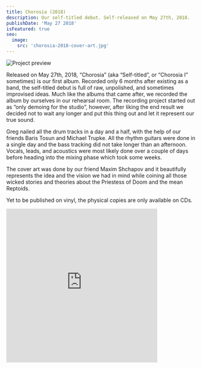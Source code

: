 ```yaml
---
title: Chorosia (2018)
description: Our self-titled debut. Self-released on May 27th, 2018.
publishDate: 'May 27 2018'
isFeatured: true
seo:
  image:
    src: 'chorosia-2018-cover-art.jpg'
---
```


![Project preview](/chorosia-2018-cover-art.jpg)

Released on May 27th, 2018, “Chorosia” (aka “Self-titled”, or “Chorosia I” sometimes) is our first album. Recorded only 6 months after existing as a band, the self-titled debut is full of raw, unpolished, and sometimes improvised ideas. Much like the albums that came after, we recorded the album by ourselves in our rehearsal room. The recording project started out as “only demoing for the studio”, however, after liking the end result we decided not to wait any longer and put this thing out and let it represent our true sound.

Greg nailed all the drum tracks in a day and a half, with the help of our friends Baris Tosun and Michael Trupke. All the rhythm guitars were done in a single day and the bass tracking did not take longer than an afternoon. Vocals, leads, and acoustics were most likely done over a couple of days before heading into the mixing phase which took some weeks.

The cover art was done by our friend Maxim Shchapov and it beautifully represents the idea and the vision we had in mind while coining all those wicked stories and theories about the Priestess of Doom and the mean Reptoids.

Yet to be published on vinyl, the physical copies are only available on CDs.

<iframe style="border: 0; width: 400px; height: 406px; position: center;" src="https://bandcamp.com/EmbeddedPlayer/album=3591053956/size=large/bgcol=333333/linkcol=e99708/artwork=small/transparent=true/" seamless><a href="https://chorosia.bandcamp.com/album/chorosia">Chorosia by Chorosia</a></iframe>